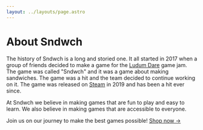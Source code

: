 ```yaml
---
layout: ../layouts/page.astro
---
```


# About Sndwch

The history of Sndwch is a long and storied one. It all started in 2017 when a group of friends decided to make a game for the [Ludum Dare](https://ldjam.com/) game jam. The game was called "Sndwch" and it was a game about making sandwiches. The game was a hit and the team decided to continue working on it. The game was released on [Steam](https://store.steampowered.com/app/1008830/Sndwch/) in 2019 and has been a hit ever since.

At Sndwch we believe in making games that are fun to play and easy to learn. We also believe in making games that are accessible to everyone.

Join us on our journey to make the best games possible! [Shop now &rarr;](/shop)
